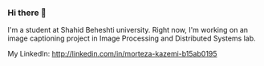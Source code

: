 ### Hi there 👋

<!--
**Morteza-Kazemi/Morteza-Kazemi** is a ✨ _special_ ✨ repository because its `README.md` (this file) appears on your GitHub profile.

Here are some ideas to get you started:

- 🔭 I’m currently working on ...
- 🌱 I’m currently learning ...
- 👯 I’m looking to collaborate on ...
- 🤔 I’m looking for help with ...
- 💬 Ask me about ...
- 📫 How to reach me: ...
- 😄 Pronouns: ...
- ⚡ Fun fact: ...
-->

I'm a student at Shahid Beheshti university.
Right now, I'm working on an image captioning project in Image Processing and Distributed Systems lab.

My LinkedIn: http://linkedin.com/in/morteza-kazemi-b15ab0195
